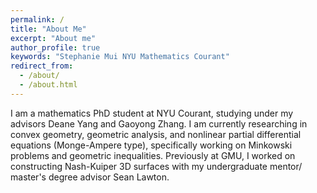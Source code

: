 ```yaml
---
permalink: /
title: "About Me"
excerpt: "About me"
author_profile: true
keywords: "Stephanie Mui NYU Mathematics Courant"
redirect_from: 
  - /about/
  - /about.html
---
```

<head>
   <meta name="keywords" content="Stephanie Mui Mathematics NYU Courant">
</head>


I am a mathematics PhD student at NYU Courant, studying under my advisors Deane Yang and Gaoyong Zhang.   I am currently researching in convex geometry, geometric analysis, and nonlinear partial differential equations (Monge-Ampere type), specifically working on Minkowski problems and geometric inequalities.  Previously at GMU, I worked on constructing Nash-Kuiper 3D surfaces with my undergraduate mentor/ master's degree advisor Sean Lawton.

